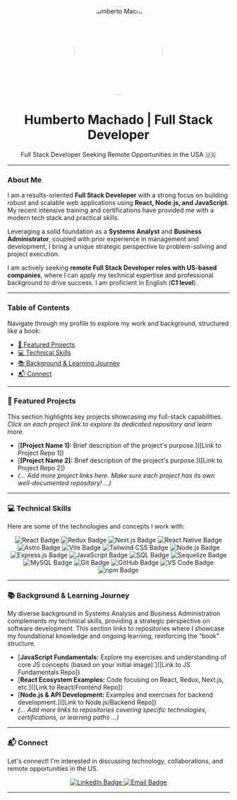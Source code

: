<div align="center">
  <img src="https://raw.githubusercontent.com/HumbertoMachado7/HumbertoMachado7/main/your-profile-image.jpg" alt="Humberto Machado" style="width:200px; border-radius:50%;"> <!-- OPTIONAL: You can place your profile picture here again if you want, but it might be redundant with the main GitHub avatar. Remove this line if you prefer -->
  <h1>Humberto Machado | Full Stack Developer</h1>
  <p>Full Stack Developer Seeking Remote Opportunities in the USA 🇺🇸</p>
</div>

---

### About Me

I am a results-oriented **Full Stack Developer** with a strong focus on building robust and scalable web applications using **React, Node.js, and JavaScript**. My recent intensive training and certifications have provided me with a modern tech stack and practical skills.

Leveraging a solid foundation as a **Systems Analyst** and **Business Administrator**, coupled with prior experience in management and development, I bring a unique strategic perspective to problem-solving and project execution.

I am actively seeking **remote Full Stack Developer roles with US-based companies**, where I can apply my technical expertise and professional background to drive success. I am proficient in English (**C1 level**).

---

### Table of Contents

Navigate through my profile to explore my work and background, structured like a book:

*   [🌟 Featured Projects](#featured-projects)
*   [💻 Technical Skills](#technical-skills)
*   [📚 Background & Learning Journey](#background--learning-journey)
*   [📬 Connect](#connect)

---

### 🌟 Featured Projects

This section highlights key projects showcasing my full-stack capabilities. *Click on each project link to explore its dedicated repository and learn more.*

*   [**[Project Name 1]:** Brief description of the project's purpose.]([Link to Project Repo 1])
*   [**[Project Name 2]:** Brief description of the project's purpose.]([Link to Project Repo 2])
*   *(... Add more project links here. Make sure each project has its own well-documented repository! ...)*

---

### 💻 Technical Skills

Here are some of the technologies and concepts I work with:

<p align="center">
  <!-- Frontend -->
  <img src="https://img.shields.io/badge/React-61DAFB?style=for-the-badge&logo=react&logoColor=black" alt="React Badge"/>
  <img src="https://img.shields.io/badge/Redux-764ABC?style=for-the-badge&logo=redux&logoColor=white" alt="Redux Badge"/>
  <img src="https://img.shields.io/badge/Next.js-000000?style=for-the-badge&logo=nextdotjs&logoColor=white" alt="Next.js Badge"/>
  <img src="https://img.shields.io/badge/React_Native-61DAFB?style=for-the-badge&logo=react&logoColor=black" alt="React Native Badge"/>
  <img src="https://img.shields.io/badge/Astro-BC52EE?style=for-the-badge&logo=astro&logoColor=white" alt="Astro Badge"/>
  <img src="https://img.shields.io/badge/Vite-646CFF?style=for-the-badge&logo=vite&logoColor=white" alt="Vite Badge"/>
  <img src="https://img.shields.io/badge/Tailwind_CSS-065F46?style=for-the-badge&logo=tailwindcss&logoColor=white" alt="Tailwind CSS Badge"/>
  <!-- Backend -->
  <img src="https://img.shields.io/badge/Node.js-339933?style=for-the-badge&logo=nodedotjs&logoColor=white" alt="Node.js Badge"/>
  <img src="https://img.shields.io/badge/Express.js-000000?style=for-the-badge&logo=express&logoColor=white" alt="Express.js Badge"/>
  <!-- Languages -->
  <img src="https://img.shields.io/badge/JavaScript-F7DF1E?style=for-the-badge&logo=javascript&logoColor=black" alt="JavaScript Badge"/>
  <img src="https://img.shields.io/badge/SQL-4479A1?style=for-the-badge&logo=mysql&logoColor=white" alt="SQL Badge"/> <!-- Using MySQL badge as a general SQL representation -->
   <!-- Databases & ORMs -->
  <img src="https://img.shields.io/badge/Sequelize-52B0E7?style=for-the-badge&logo=sequelize&logoColor=white" alt="Sequelize Badge"/>
  <img src="https://img.shields.io/badge/MySQL-4479A1?style=for-the-badge&logo=mysql&logoColor=white" alt="MySQL Badge"/>
  <!-- Tools & Concepts -->
  <img src="https://img.shields.io/badge/Git-F05032?style=for-the-badge&logo=git&logoColor=white" alt="Git Badge"/>
  <img src="https://img.shields.io/badge/GitHub-181717?style=for-the-badge&logo=github&logoColor=white" alt="GitHub Badge"/>
  <img src="https://img.shields.io/badge/VS_Code-007ACC?style=for-the-badge&logo=visualstudiocode&logoColor=white" alt="VS Code Badge"/>
  <img src="https://img.shields.io/badge/npm-CB3837?style=for-the-badge&logo=npm&logoColor=white" alt="npm Badge"/>
  <!-- Conceptual Skills (Often harder to badge, but can be mentioned in text or linked) -->
  <!-- For concepts like Data Structures, Algorithms, OOP, FP, RESTful APIs, it's often best to
       demonstrate them through projects or have links to repos specifically for exercises.
       Adding badges for these can clutter. We'll keep them primarily in the "About Me" text. -->
</p>

---

### 📚 Background & Learning Journey

My diverse background in Systems Analysis and Business Administration complements my technical skills, providing a strategic perspective on software development. This section links to repositories where I showcase my foundational knowledge and ongoing learning, reinforcing the "book" structure.

*   [**JavaScript Fundamentals:** Explore my exercises and understanding of core JS concepts (based on your initial image).]([Link to JS Fundamentals Repo])
*   [**React Ecosystem Examples:** Code focusing on React, Redux, Next.js, etc.]([Link to React/Frontend Repo])
*   [**Node.js & API Development:** Examples and exercises for backend development.]([Link to Node.js/Backend Repo])
*   *(... Add more links to repositories covering specific technologies, certifications, or learning paths ...)*

---

### 📬 Connect

Let's connect! I'm interested in discussing technology, collaborations, and remote opportunities in the US.

<p align="center">
  <a href="https://www.linkedin.com/in/humberto-machado-6415262a7/" target="_blank">
    <img src="https://img.shields.io/badge/LinkedIn-0077B5?style=for-the-badge&logo=linkedin&logoColor=white" alt="LinkedIn Badge"/>
  </a>
  <a href="mailto:humbertomachado777@gmail.com">
    <img src="https://img.shields.io/badge/Email-D14836?style=for-the-badge&logo=gmail&logoColor=white" alt="Email Badge"/>
  </a>
   <!-- Optional: Add badges for Portfolio, Platzi, Henry if you have public URLs -->
   <!-- Example for Portfolio (if you create one) -->
   <!--
   <a href="[URL de tu Portfolio]" target="_blank">
     <img src="https://img.shields.io/badge/Portfolio-FF7213?style=for-the-badge&logo=About.me&logoColor=white" alt="Portfolio Badge"/>
   </a>
   -->
   <!-- Example for Platzi (if public profile) -->
   <!--
   <a href="[URL de tu Perfil Platzi]" target="_blank">
     <img src="https://img.shields.io/badge/Platzi-%2397d404.svg?style=for-the-badge&logo=Platzi&logoColor=white" alt="Platzi Badge"/>
   </a>
   -->
   <!-- Example for Henry (if public profile) -->
   <!--
   <a href="[URL de tu Perfil Henry]" target="_blank">
     <img src="https://img.shields.io/badge/Henry-F26137?style=for-the-badge&logo=data:image/svg+xml;base64,PHN2ZyB3aWR0aD0iMzYiIGhlaWdodD0iMzYiIHZpZXdCb3g9IjAgMCAzNiAzNiIgZmlsbD0ibm9uZSIgeG1sbnM9Imh0dHA6Ly93d3cudzMub3JnLzIwMDAvc3ZnIj4KPHBhdGggZD0iTTMgMEgzdjM2SDMwVjI3SDI3VjI0SDI0VjIxSDIxVjE4SDI0VjE1SDI3VjEySDMwVjBIN1Y5SDMwVjE4SDI3VjIxaDIuOTc3N0wzMCAyMUgzMFYzMEgzM1YzNkgzVjI3SDZWMTlIOC44ODg4OXYzSDMuODg4ODhWMzZIMloiIGZpbGw9IiNGRjYxMzciLz4KPC9zdmc+Cg==" alt="Henry Badge"/>
   </a>
   -->
</p>

---

<!--
Keywords for Searchability: Full Stack Developer, React, Node.js, JavaScript, SQL, Remote Jobs, USA, Software Engineer, Web Development, Bootcamp Graduate, React Hooks, Express.js, Sequelize, MySQL, Frontend, Backend, Developer Remoto, Estados Unidos, Systems Analyst, Business Administration, Leadership, Management, Git, GitHub, Tailwind CSS, Redux, Next.js, React Native, Vite, Astro, Data Structures, Algorithms, OOP, FP, RESTful APIs, C1 English, US Remote
-->
